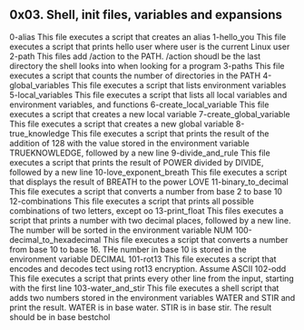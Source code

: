 ## 0x03. Shell, init files, variables and expansions
0-alias
This file executes a script that creates an alias
1-hello_you
This file executes a script that prints hello user where user is the current Linux user
2-path
This files add /action to the PATH. /action shoudl be the last directory the shell looks into when looking for a program
3-paths
This file executes a script that counts the number of directories in the PATH
4-global_variables
This file executes a script that lists environment variables
5-local_variables
This file executes a script that lists all local variables and environment variables, and functions
6-create_local_variable
This file executes a script that creates a new local variable
7-create_global_variable
This file executes a script that creates a new global variable
8-true_knowledge
This file executes a script that prints the result of the addition of 128 with the value stored in the environment variable TRUEKNOWLEDGE, followed by a new line
9-divide_and_rule
This file executes a script that prints the result of POWER divided by DIVIDE, followed by a new line
10-love_exponent_breath
This file executes a script that displays the result of BREATH to the power LOVE
11-binary_to_decimal
This file executes a script that converts a number from base 2 to base 10
12-combinations
This file executes a script that prints all possible combinations of two letters, except oo
13-print_float
This files executes a script that prints a number with two decimal places, followed by a new line. The number will be sorted in the environment variable NUM
100-decimal_to_hexadecimal
This file executes a script that converts a number from base 10 to base 16. THe number in base 10 is stored in the environment variable DECIMAL
101-rot13
This file executes a script that encodes and decodes tect using rot13 encryption. Assume ASCII
102-odd
This file executes a script that prints every other line from the input, starting with the first line
103-water_and_stir
This file executes a shell script that adds two numbers stored in the environment variables WATER and STIR and print the result. WATER is in base water. STIR is in base stir. The result should be in base bestchol
